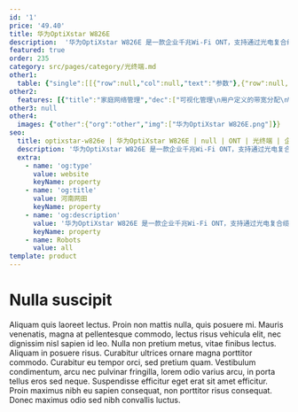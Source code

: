 ```yaml
---
id: '1'
price: '49.40'
title: 华为OptiXstar W826E
description:  '华为OptiXstar W826E 是一款企业千兆Wi-Fi ONT，支持通过光电复合缆技术实现超宽带接入，解决终端取电困难问题，为用户提供语音、千兆网口及千兆双频 Wi-Fi 6 接入方式。'
featured: true
order: 235
category: src/pages/category/光终端.md
other1: 
  table: {"single":[[{"row":null,"col":null,"text":"参数"},{"row":null,"col":null,"text":"华为OptiXstar W826E"}],[{"row":null,"col":null,"text":"尺寸（高×宽×深）"},{"row":null,"col":null,"text":"230mm × 230mm × 35mm"}],[{"row":null,"col":null,"text":"重量（不包含适配器）"},{"row":null,"col":null,"text":"2.62kg"}],[{"row":null,"col":null,"text":"工作环境温度"},{"row":null,"col":null,"text":"-10°C ~ +45°C"}],[{"row":null,"col":null,"text":"工作环境湿度"},{"row":null,"col":null,"text":"5% RH ～ 95% RH，非凝结"}],[{"row":null,"col":null,"text":"电源适配器额定输入范围"},{"row":null,"col":null,"text":"100V AC ～ 240V AC，50/60Hz"}],[{"row":null,"col":null,"text":"整机供电"},{"row":null,"col":null,"text":"12V DC, 2A"}],[{"row":null,"col":null,"text":"用户侧接口"},{"row":null,"col":null,"text":"4*GE+1*POTS+2.4GHz&5GHz+Wi-Fi 6"}],[{"row":null,"col":null,"text":"网络侧接口"},{"row":null,"col":null,"text":"1*XG(S)-PON"}],[{"row":null,"col":null,"text":"最大功耗"},{"row":null,"col":null,"text":"21.6W"}],[{"row":null,"col":null,"text":"天线"},{"row":null,"col":null,"text":"内置天线"}],[{"row":null,"col":null,"text":"安装方式"},{"row":null,"col":null,"text":"吸顶、挂墙安装"}],[{"row":null,"col":null,"text":"XG(S)-PON接口"},{"row":null,"col":null,"text":"•接口类型：SC/UPC\n•传输速率：下行 9.953 Gbit/s，上行 9.953/2.488 Gbit/s\n•接收灵敏度：-27dBm\n•过载光功率：-8dBm\n\n"}],[{"row":null,"col":null,"text":"千兆以太口"},{"row":null,"col":null,"text":"\n•MAC地址限制\n•MAC地址学习\n•10Mbit/s、100Mbit/s、1000Mbit/s自适应\n"}],[{"row":null,"col":null,"text":"电话口"},{"row":null,"col":null,"text":"•一个端口并接话机的最大数：4 REN\n•支持G.711A/u，G.722， G.729a/b编解码\n•支持T.30/T.38/G.711方式传真\n•DTMF\n•紧急呼叫（SIP协议）\n"}],[{"row":null,"col":null,"text":"2.4G&5G Wi-Fi"},{"row":null,"col":null,"text":"•IEEE 802.11 b/g/n/ax (2.4G)\n•IEEE 802.11 a/n/ac/ax (5G)\n•2 × 2 MIMO (2.4G&5G)\n•天线增益：2dBi\n•WMM(Wi-Fi Multi Media)，多SSID，WPS\n•2.4G/5G并发\n•空口速率：574Mbps(2.4G)；2402Mbps(5G)\n•Beamforming\n•Band steering\n•DL OFDMA\n•DL MU-MIMO\n•1024QAM\n•160MHz 频宽\n•WPA3"}],[{"row":null,"col":null,"text":"节能"},{"row":null,"col":null,"text":"COC V7.1"}]]}
other2:
  features: [{"title":"家庭网络管理","dec":["可视化管理\n用户定义的带宽分配\nWi-Fi 优化 & Wi-Fi漫游\nWi-Fi运维\n智能识别和抗干扰"]},{"title":"智能业务","dec":["防蹭网\nWi-Fi定时开关\nWi-Fi智能共享：Portal、802.1x认证基于Soft GRE的Wi-Fi"]},{"title":"智能运维","dec":["IPTV视频质量诊断(VMOS&eMDI)\neMDI\nOLT发起的流氓ONT检测和隔离\n呼叫仿真/内、外线测试\nPPPOE/DHCP仿真测试\nWLAN仿真"]}]
other3: null
other4:
  images: {"other":{"org":"other","img":["华为OptiXstar W826E.png"]}}
seo:
  title: optixstar-w826e | 华为OptiXstar W826E | null | ONT | 光终端 | 企业光网络
  description: '华为OptiXstar W826E 是一款企业千兆Wi-Fi ONT，支持通过光电复合缆技术实现超宽带接入，解决终端取电困难问题，为用户提供语音、千兆网口及千兆双频 Wi-Fi 6 接入方式。'
  extra:
    - name: 'og:type'
      value: website
      keyName: property
    - name: 'og:title'
      value: 河南网田
      keyName: property
    - name: 'og:description'
      value: '华为OptiXstar W826E 是一款企业千兆Wi-Fi ONT，支持通过光电复合缆技术实现超宽带接入，解决终端取电困难问题，为用户提供语音、千兆网口及千兆双频 Wi-Fi 6 接入方式。'
      keyName: property
    - name: Robots
      value: all
template: product
---
```


# Nulla suscipit

Aliquam quis laoreet lectus. Proin non mattis nulla, quis posuere mi. Mauris venenatis, magna at pellentesque commodo, lectus risus vehicula elit, nec dignissim nisl sapien id leo. Nulla non pretium metus, vitae finibus lectus. Aliquam in posuere risus. Curabitur ultrices ornare magna porttitor commodo. Curabitur eu tempor orci, sed pretium quam. Vestibulum condimentum, arcu nec pulvinar fringilla, lorem odio varius arcu, in porta tellus eros sed neque. Suspendisse efficitur eget erat sit amet efficitur. Proin maximus nibh eu sapien consequat, non porttitor risus consequat. Donec maximus odio sed nibh convallis luctus.